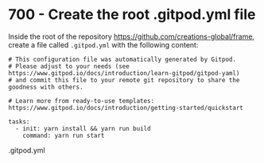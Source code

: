 # 700 - Create the root .gitpod.yml file

Inside the root of the repository https://github.com/creations-global/frame, create a file called ```.gitpod.yml``` with the following content:

```
# This configuration file was automatically generated by Gitpod.
# Please adjust to your needs (see https://www.gitpod.io/docs/introduction/learn-gitpod/gitpod-yaml)
# and commit this file to your remote git repository to share the goodness with others.

# Learn more from ready-to-use templates: https://www.gitpod.io/docs/introduction/getting-started/quickstart

tasks:
  - init: yarn install && yarn run build
    command: yarn run start
```
.gitpod.yml
